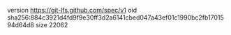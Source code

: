 version https://git-lfs.github.com/spec/v1
oid sha256:884c3921d4fd9f9e30ff3d2a6141cbed047a43ef01c1990bc2fb1701594d64d8
size 22062
